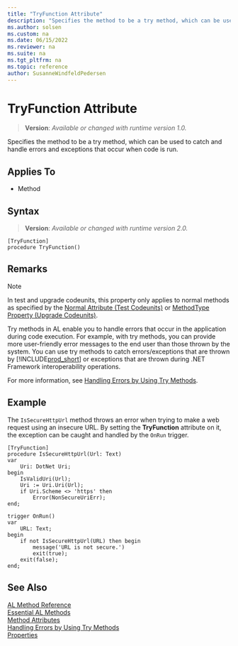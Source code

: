 ```yaml
---
title: "TryFunction Attribute"
description: "Specifies the method to be a try method, which can be used to catch and handle errors and exceptions that occur when code is run."
ms.author: solsen
ms.custom: na
ms.date: 06/15/2022
ms.reviewer: na
ms.suite: na
ms.tgt_pltfrm: na
ms.topic: reference
author: SusanneWindfeldPedersen
---
```

[//]: # (START>DO_NOT_EDIT)
[//]: # (IMPORTANT:Do not edit any of the content between here and the END>DO_NOT_EDIT.)
[//]: # (Any modifications should be made in the .xml files in the ModernDev repo.)

# TryFunction Attribute
> **Version**: _Available or changed with runtime version 1.0._

Specifies the method to be a try method, which can be used to catch and handle errors and exceptions that occur when code is run.


## Applies To

- Method


## Syntax


> **Version**: _Available or changed with runtime version 2.0._
```AL
[TryFunction]
procedure TryFunction()
```

[//]: # (IMPORTANT: END>DO_NOT_EDIT)

## Remarks

> [!NOTE]  
> In test and upgrade codeunits, this property only applies to normal methods as specified by the [Normal Attribute \(Test Codeunits\)](devenv-normal-attribute.md) or [MethodType Property \(Upgrade Codeunits\)](../devenv-methodtype-property-upgrade-codeunits.md).  

Try methods in AL enable you to handle errors that occur in the application during code execution. For example, with try methods, you can provide more user-friendly error messages to the end user than those thrown by the system. You can use try methods to catch errors/exceptions that are thrown by [!INCLUDE[prod_short](../includes/prod_short.md)] or exceptions that are thrown during .NET Framework interoperability operations.  

For more information, see [Handling Errors by Using Try Methods](../devenv-handling-errors-using-try-methods.md).  

## Example

The `IsSecureHttpUrl` method throws an error when trying to make a web request using an insecure URL. By setting the **TryFunction** attribute on it, the exception can be caught and handled by the `OnRun` trigger.

```al
[TryFunction]
procedure IsSecureHttpUrl(Url: Text)
var
    Uri: DotNet Uri;
begin
    IsValidUri(Url);
    Uri := Uri.Uri(Url);
    if Uri.Scheme <> 'https' then
        Error(NonSecureUriErr);
end;
```
```al
trigger OnRun()
var
    URL: Text;
begin
    if not IsSecureHttpUrl(URL) then begin
        message('URL is not secure.')
        exit(true);
    exit(false);
end;
```

## See Also  

[AL Method Reference](../methods-auto/library.md)  
[Essential AL Methods](../devenv-essential-al-methods.md)  
[Method Attributes](devenv-method-attributes.md)  
[Handling Errors by Using Try Methods](../devenv-handling-errors-using-try-methods.md)  
[Properties](../properties/devenv-properties.md)
